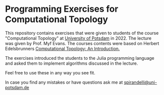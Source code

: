 # Programming Exercises for Computational Topology
This repository contains exercises that were given to students of the course "Computational Topology" at [University of Potsdam](https://www.uni-potsdam.de/de/) in 2022. The lecture was given by Prof. Myf Evans. The courses contents were based on Herbert Edelsbrunners [Computational Topology: An Introduction.](https://www.maths.ed.ac.uk/~v1ranick/papers/edelcomp.pdf)

The exercises introduced the students to the Julia programming language and asked them to implement algorithms discussed in the lecture. 

Feel free to use these in any way you see fit.

In case you find any mistakes or have questions ask me at spirandelli@uni-potsdam.de 

